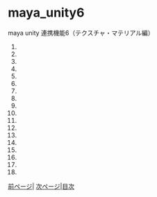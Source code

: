 # maya_unity6
maya unity 連携機能6（テクスチャ・マテリアル編）


1. 
1. 
1. 
1. 
1. 
1. 
1. 
1. 
1. 
1. 
1. 
1. 
1. 
1. 
1. 
1. 
1. 
1. 

[前ページ](https://github.com/175B005/maya_unity5)| [次ページ](https://github.com/175B005/maya_unity7)|[目次](https://github.com/175B005/maya_unity_index)

